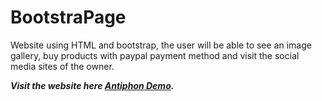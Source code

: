 # BootstraPage
Website using HTML and bootstrap, the user will be able to see an image gallery, buy products with paypal payment method and visit the social media sites of the owner.


***Visit the website here [Antiphon Demo](https://anycam.github.io/BootstraPage/).***
